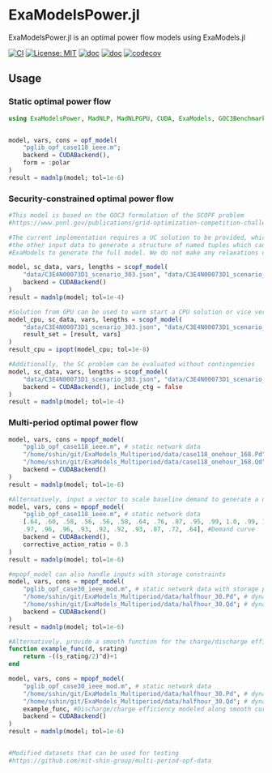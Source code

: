 # ExaModelsPower.jl
ExaModelsPower.jl is an optimal power flow models using ExaModels.jl

[![CI](https://github.com/MadNLP/ExaModelsPower.jl/actions/workflows/ci.yml/badge.svg)](https://github.com/MadNLP/ExaModelsPower.jl/actions/workflows/ci.yml)
[![License: MIT](https://img.shields.io/badge/License-MIT-yellow.svg)](LICENSE)
[![doc](https://img.shields.io/badge/docs-stable-blue.svg)](https://madsuite.org/ExaModelsPower.jl/stable/) 
[![doc](https://img.shields.io/badge/docs-dev-blue.svg)](https://madsuite.org/ExaModelsPower.jl/dev/) 
[![codecov](https://codecov.io/gh/MadNLP/ExaModelsPower.jl/graph/badge.svg?token=ybOObxcXhB)](https://codecov.io/gh/MadNLP/ExaModelsPower.jl)

## Usage
### Static optimal power flow
```julia
using ExaModelsPower, MadNLP, MadNLPGPU, CUDA, ExaModels, GOC3Benchmark, JSON


model, vars, cons = opf_model(
    "pglib_opf_case118_ieee.m";
    backend = CUDABackend(),
    form = :polar
)
result = madnlp(model; tol=1e-6)
```

### Security-constrained optimal power flow
```julia
#This model is based on the GOC3 formulation of the SCOPF problem
#https://www.pnnl.gov/publications/grid-optimization-competition-challenge-3-problem-formulation

#The current implementation requires a UC solution to be provided, which is then parsed with
#the other input data to generate a structure of named tuples which can then interface with 
#ExaModels to generate the full model. We do not make any relaxations or decompositions for this problem

model, sc_data, vars, lengths = scopf_model(
    "data/C3E4N00073D1_scenario_303.json", "data/C3E4N00073D1_scenario_303_solution.json"; 
    backend = CUDABackend()
)
result = madnlp(model; tol=1e-4)

#Solution from GPU can be used to warm start a CPU solution or vice versa
model_cpu, sc_data, vars, lengths = scopf_model(
    "data/C3E4N00073D1_scenario_303.json", "data/C3E4N00073D1_scenario_303_solution.json"; 
    result_set = [result, vars]
)
result_cpu = ipopt(model_cpu; tol=1e-8)

#Additionally, the SC problem can be evaluated without contingencies
model, sc_data, vars, lengths = scopf_model(
    "data/C3E4N00073D1_scenario_303.json", "data/C3E4N00073D1_scenario_303_solution.json"; 
    backend = CUDABackend(), include_ctg = false
)
result = madnlp(model; tol=1e-4)
```

### Multi-period optimal power flow
```julia
model, vars, cons = mpopf_model(
    "pglib_opf_case118_ieee.m", # static network data
    "/home/sshin/git/ExaModels_Multiperiod/data/case118_onehour_168.Pd", # dynamic load data
    "/home/sshin/git/ExaModels_Multiperiod/data/case118_onehour_168.Qd"; # dynamic load data
    backend = CUDABackend()
)
result = madnlp(model; tol=1e-6)

#Alternatively, input a vector to scale baseline demand to generate a demand curve
model, vars, cons = mpopf_model(
    "pglib_opf_case118_ieee.m", # static network data
    [.64, .60, .58, .56, .56, .58, .64, .76, .87, .95, .99, 1.0, .99, 1.0, 1.0,
    .97, .96, .96, .93, .92, .92, .93, .87, .72, .64], #Demand curve
    backend = CUDABackend(),
    corrective_action_ratio = 0.3
)
result = madnlp(model; tol=1e-6)

#mpopf_model can also handle inputs with storage constraints
model, vars, cons = mpopf_model(
    "pglib_opf_case30_ieee_mod.m", # static network data with storage parameters
    "/home/sshin/git/ExaModels_Multiperiod/data/halfhour_30.Pd", # dynamic load data
    "/home/sshin/git/ExaModels_Multiperiod/data/halfhour_30.Qd"; # dynamic load data
    backend = CUDABackend()
)
result = madnlp(model; tol=1e-6)

#Alternatively, provide a smooth function for the charge/discharge efficiency to remove complementarity constraint
function example_func(d, srating)
    return -((s_rating/2)^d)+1
end

model, vars, cons = mpopf_model(
    "pglib_opf_case30_ieee_mod.m", # static network data
    "/home/sshin/git/ExaModels_Multiperiod/data/halfhour_30.Pd", # dynamic load data
    "/home/sshin/git/ExaModels_Multiperiod/data/halfhour_30.Qd"; # dynamic load data
    example_func, #Discharge/charge efficiency modeled along smooth curve
    backend = CUDABackend()
)
result = madnlp(model; tol=1e-6)


#Modified datasets that can be used for testing
#https://github.com/mit-shin-group/multi-period-opf-data
```




